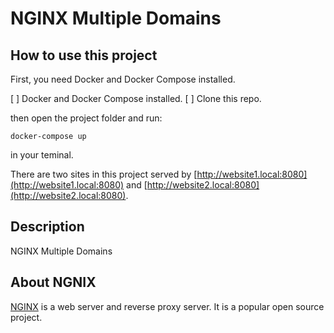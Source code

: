 # NGINX Multiple Domains

## How to use this project

First, you need Docker and Docker Compose installed.

[ ] Docker and Docker Compose installed.
[ ] Clone this repo.

then open the project folder and run:

```
docker-compose up
```

in your teminal.

There are two sites in this project served by [http://website1.local:8080](http://website1.local:8080) and [http://website2.local:8080](http://website2.local:8080).

## Description

NGINX Multiple Domains

## About NGNIX

[NGINX](https://nginx.org/) is a web server and reverse proxy server. It is a popular open source project.
